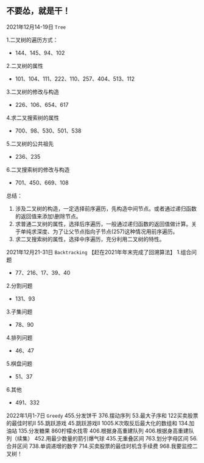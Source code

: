 <!--
 * @Description: 
 * @Autor: Blueheart
 * @Date: 2021-01-03 21:24:02
 * @LastEditTime: 2021-12-31 15:03:32
 * @FilePath: \DataStructures_Algorithm_Leetcode_JavaScript\readme.md
-->
## 不要怂，就是干！

2021年12月14-19日 `Tree`

1.二叉树的遍历方式：

- 144、145、94、102

2.二叉树的属性

- 101、104、111、222、110、257、404、513、112

3.二叉树的修改与构造

- 226、106、654、617

4.求二叉搜索树的属性

- 700、98、530、501、538

5.二叉树的公共祖先

- 236、235

6.二叉搜索树的修改与构造

- 701、450、669、108

总结：
 1. 涉及二叉树的构造，一定选择前序遍历，先构造中间节点。或者通过递归函数的返回值来添加\删除节点。
 2. 求普通二叉树的属性，选择后序遍历，一般通过递归函数的返回值做计算。关于单纯求深度、为了让父节点指向子节点(257)这种情况用前序遍历。
 3. 求二叉搜索树的属性，选择中序遍历，充分利用二叉树的特性。 

2021年12月21-31日 `Backtracking`  【赶在2021年年末完成了回溯算法】
1.组合问题
 - 77、216、17、39、40

2.分割问题
 - 131、93

3.子集问题
 - 78、90

4.排列问题
 - 46、47

5.棋盘问题
 - 51、37

6.其他
 - 491、332


2022年1月1-7日 `Greedy`
455.分发饼干
376.摆动序列
53.最大子序和
122买卖股票的最佳时机II
55.跳跃游戏
45.跳跃游戏II
1005.K次取反后最大化的数组和
134.加油站
135.分发糖果
860柠檬水找零
406.根据身高重建队列
406.根据身高重建队列（续集）
452.用最少数量的箭引爆气球
435.无重叠区间
763.划分字母区间
56.合并区间
738.单调递增的数字
714.买卖股票的最佳时机含手续费
968.我要监控二叉树！



